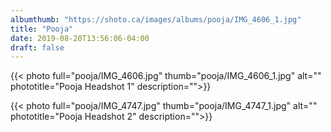 ```yaml
---
albumthumb: "https://shoto.ca/images/albums/pooja/IMG_4606_1.jpg"
title: "Pooja"
date: 2019-08-20T13:56:06-04:00
draft: false
---
```


{{< photo full="pooja/IMG_4606.jpg" thumb="pooja/IMG_4606_1.jpg" alt="" phototitle="Pooja Headshot 1" description="">}}

<!-- {{< photo full="https://shoto.ca/images/albums/pooja/IMG_4631.jpg" thumb="https://shoto.ca/images/albums/pooja/IMG_4631_1.jpg" alt="" phototitle="Pooja Headshot 2" description="Description ">}}

{{< photo full="https://shoto.ca/images/albums/pooja/IMG_4641.jpg" thumb="https://shoto.ca/images/albums/pooja/IMG_4641_1.jpg" alt="" phototitle="Pooja Headshot 3" description="Test Description">}} -->

{{< photo full="pooja/IMG_4747.jpg" thumb="pooja/IMG_4747_1.jpg" alt="" phototitle="Pooja Headshot 2" description="">}}
